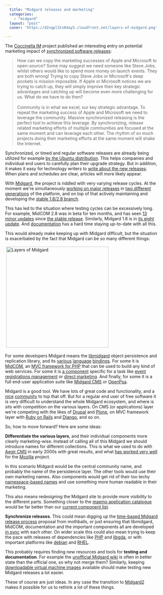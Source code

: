 ```yaml
---
  title: "Midgard releases and marketing"
  categories: 
    - "midgard"
  layout: "post"
  cover: 'https://d2vqpl3tx84ay5.cloudfront.net/layers-of-midgard.png'

---
```

<p>
The <a href="http://coccinella.im/">Coccinella IM</a> project published an interesting entry on potential marketing impact of <a href="http://coccinella.im/synchronized-releases">synchronized software releases</a>:
</p><blockquote>
How can we copy the marketing successes of Apple and Microsoft to open-source? Some may suggest we need someone like Steve Jobs, whilst others would like to spend more money on launch events. They are both wrong! Trying to copy Steve Jobs or Microsoft's deep pockets is mission impossible. If Apple or Microsoft notices we are trying to catch up, they will simply improve their key strategic advantages and catching up will become even more challenging for us. What do we have to do then?
<br /><br />Community is in what we excel; our key strategic advantage. To repeat the marketing success of Apple and Microsoft we need to leverage the community. Massive synchronized releasing is the perfect tool to achieve this leverage. By synchronizing, release related marketing efforts of multiple communities are focused at the same moment and can leverage each other. The rhythm of so much projects doing their marketing efforts at the same moment will shake the Internet.
</blockquote><p>
Synchronized, or timed and regular software releases are already being utilized for example <a href="https://wiki.ubuntu.com/TimeBasedReleases">by the Ubuntu distribution</a>. This helps companies and individual end users to carefully plan their upgrade strategy. But in addition, it makes it easy for technology writers to <a href="http://arstechnica.com/news.ars/post/20080629-horny-for-ubuntu-8-10-first-look-at-intrepid-ibex.html">write about the new releases</a>. When plans and schedules are clear, articles will more likely appear.
</p><p>
With <a href="http://www.midgard-project.org/">Midgard</a>, the project is riddled with very varying release cycles. At the moment we're simultaneously <a href="http://bergie.iki.fi/blog/big_midgard_release_day/">working on major releases</a> in <a href="http://bergie.iki.fi/blog/some_midgard_roadmapping/">two different generations</a> of the platform, and on top of that actively maintaining and developing the <a href="http://www.midgard-project.org/midgard/1.8/">stable 1.8/2.8 branch</a>.
</p><p>
This has led to the situation where testing cycles can be excessively long. For example, MidCOM 2.8 was in beta for ten months, and has seen <a href="http://pear.midcom-project.org/index.php?package=midcom&amp;downloads">13 minor updates</a> since <a href="http://www.midgard-project.org/updates/view/midcom_2-8-0_released.html">the stable release</a>. Similarly, Midgard 1.8 is in <a href="http://www.midgard-project.org/updates/view/1212065673.html">its eight update</a>. And <a href="http://www.midgard-project.org/documentation/">documentation</a> has a hard time staying up-to-date with all this.
</p><p>
This would already make keeping up with Midgard difficult, but the situation is exacerbated by the fact that Midgard can be so many different things:
</p><p>
<img src="https://d2vqpl3tx84ay5.cloudfront.net/layers-of-midgard.png" height="331" width="336" border="0" hspace="4" vspace="4" alt="Layers of Midgard" title="Layers of Midgard" /></p><p>
For some developers Midgard means the <a href="http://www.midgard-project.org/documentation/midgard-core/">libmidgard</a> object persistence and replication library, and its <a href="http://www.midgard-project.org/documentation/php_midgard_core/">various</a> <a href="http://www.midgard-project.org/documentation/python_midgard/">language</a> <a href="http://bergie.iki.fi/blog/midgard_2-more_than_just_php-more_than_just_cms/">bindings</a>. For some it is <a href="http://www.midgard-project.org/documentation/midcom">MidCOM</a>, an <a href="http://bergie.iki.fi/blog/midcom_3_at_a_glance/">MVC framework for PHP</a> that can be used to build any kind of web services. For some it is <a href="http://pear.midcom-project.org/index.php?category=1&amp;page=1">a component</a> specific for a task like <a href="http://www.midgard-project.org/documentation/reference-components-net.nemein.registrations/">event registrations management</a> or <a href="http://bergie.iki.fi/blog/direct-marketing-component-for-openpsa/">direct marketing</a>. And finally, for some it is a full end-user application suite like <a href="http://www.midgard-project.org/midgard/1.8/">Midgard CMS</a> or <a href="http://www.openpsa.org/">OpenPsa</a>.
</p><p>
Midgard is a good tool. We have lots of great code and functionality, and a <a href="http://boids.name/empty/articles/2007/08/02/midgard-at-protva">nice</a> <a href="http://bergie.iki.fi/blog/midgard_developers_in_linkoping/">community</a> to top that off. But for a regular end user of free software it is very difficult to understand the whole Midgard ecosystem, and where is sits with competition on the various layers. On CMS (or applications) layer we're competing with the likes of <a href="http://drupal.org/">Drupal</a> and <a href="http://plone.org/">Plone</a>, on MVC framework layer with <a href="http://www.rubyonrails.org/">Ruby on Rails</a> and <a href="http://www.djangoproject.com/">Django</a>, and so on.
</p><p>
So, how to move forward? Here are some ideas:
</p><p>
<strong>Differentiate the various layers</strong>, and their individual components more clearly marketing-wise. Instead of calling all of this Midgard we should introduce names for different collections. This is what we used to do with <a href="http://nemein.com/en/news/8038db7b7ad7882ef4bb66acb7707ebb.html">Aegir CMS</a> in early 2000s with great results, and what <a href="http://www.mozilla.com/en-US/firefox">has worked very well</a> for the <a href="http://www.mozilla.com/en-US/about/whatismozilla.html">Mozilla</a> project.
</p><p>
In this scenario Midgard would be the central community name, and probably the name of the persistence layer. The other tools would use their own marketing names. Also components would get rid of their too techy <a href="http://www.midgard-project.org/documentation/concepts-midcom-specs-architecture-namespacing/">namespace-based names</a> and use something more human readable in their marketing.
</p><p>
This also means redesigning the Midgard site to provide more visibility to the different parts. Something closer to the <a href="http://maemo.org/downloads/OS2008/">maemo application catalogue</a> would be far better than our <a href="http://pear.midcom-project.org/index.php?category=1&amp;amp;page=1">current component list</a>.
</p><p>
<strong>Synchronize releases</strong>. This could mean digging up the <a href="http://www.midgard-project.org/development/mrfc/view/0008.html">time-based Midgard release process</a> proposal from mothballs, or just ensuring that libmidgard, MidCOM, documentation and the important components all are developed <a href="http://useopensource.blogspot.com/2008/04/synching-open-source-release-schedule.html">in sync</a> with each other. On wider scale this could also mean trying to keep the pace with releases of dependencies like <a href="http://snaps.php.net/">PHP</a> and <a href="http://www.gnome-db.org/">libgda</a>, or with important platforms like <a href="http://release.debian.org/">debian</a> and <a href="http://www.computerworld.com/action/article.do?command=viewArticleBasic&amp;articleId=9000903&amp;source=rss_topic122">RHEL</a>.
</p><p>
This probably requires finding new resources and tools for <strong>testing and documentation</strong>. For example the <a href="http://midgardwiki.contentcontrol-berlin.de/index.php/Main_Page">unofficial Midgard wiki</a> is often in better state than the official one, so why not merge them? Similarly, keeping <a href="http://teroheikkinen.iki.fi/blog/view/midcom_3_virtual_machine.html">downloadable virtual machine images</a> available should make testing new Midgard releases a lot easier.
</p><p>
These of course are just ideas. In any case the transition to <a href="http://bergie.iki.fi/blog/midgard_2-finally_legacy-free/">Midgard2</a> makes it possible for us to rethink a lot of these things.
</p>
